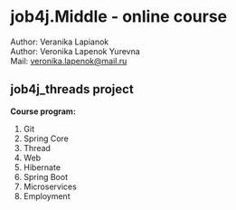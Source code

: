# job4j.Middle - online course

Author: Veranika Lapianok<br>
Author: Veronika Lapenok Yurevna<br>
Mail: <veronika.lapenok@mail.ru><br>

## job4j_threads project

**Course program:**
1. Git
2. Spring Core
3. Thread
4. Web
5. Hibernate
6. Spring Boot
7. Microservices
8. Employment




